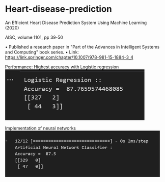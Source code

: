 # Heart-disease-prediction

An Efficient Heart Disease Prediction System Using Machine Learning (2020)

AISC, volume 1101, pp 39-50 

• Published a research paper in "Part of the Advances in Intelligent Systems and Computing" book series. 
• Link: https://link.springer.com/chapter/10.1007/978-981-15-1884-3_4

Performance:
Highest accuracy with Logistic regression
![Logistic Regression](image.png)

Implementation of neural networks
![ANN](image-1.png)
